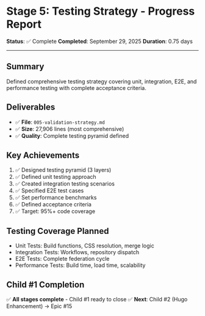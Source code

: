 # Stage 5: Testing Strategy - Progress Report

**Status**: ✅ Complete
**Completed**: September 29, 2025
**Duration**: 0.75 days

---

## Summary

Defined comprehensive testing strategy covering unit, integration, E2E, and performance testing with complete acceptance criteria.

## Deliverables

- ✅ **File**: `005-validation-strategy.md`
- ✅ **Size**: 27,906 lines (most comprehensive)
- ✅ **Quality**: Complete testing pyramid defined

## Key Achievements

1. ✅ Designed testing pyramid (3 layers)
2. ✅ Defined unit testing approach
3. ✅ Created integration testing scenarios
4. ✅ Specified E2E test cases
5. ✅ Set performance benchmarks
6. ✅ Defined acceptance criteria
7. ✅ Target: 95%+ code coverage

## Testing Coverage Planned

- Unit Tests: Build functions, CSS resolution, merge logic
- Integration Tests: Workflows, repository dispatch
- E2E Tests: Complete federation cycle
- Performance Tests: Build time, load time, scalability

## Child #1 Completion

✅ **All stages complete** - Child #1 ready to close
✅ **Next**: Child #2 (Hugo Enhancement) → Epic #15

